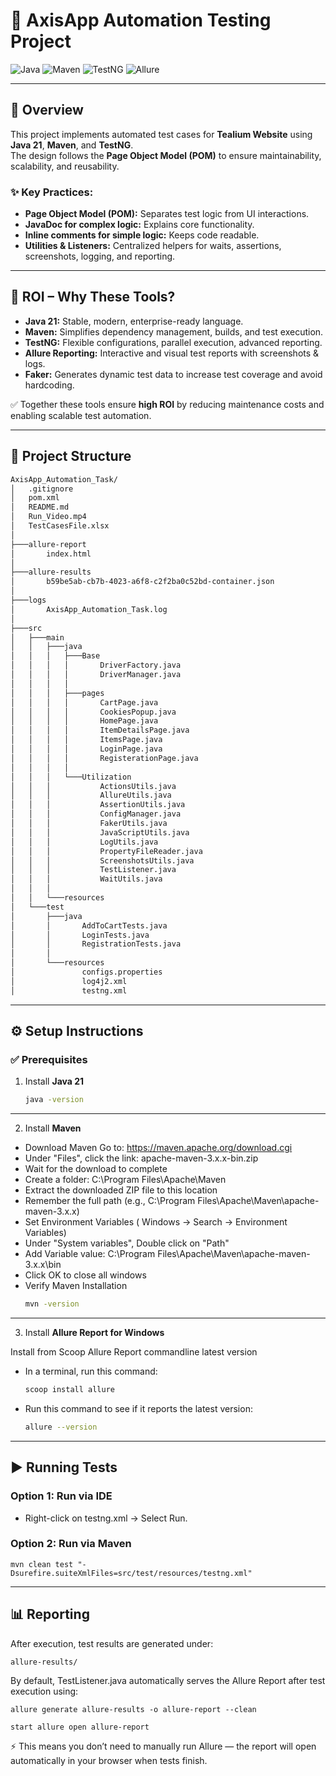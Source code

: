 # 🧪 AxisApp Automation Testing Project

![Java](https://img.shields.io/badge/Java-21-blue)
![Maven](https://img.shields.io/badge/Maven-Build%20Tool-orange)
![TestNG](https://img.shields.io/badge/TestNG-Testing%20Framework-brightgreen)
![Allure](https://img.shields.io/badge/Allure-Reporting-purple)

---

## 📘 Overview
This project implements automated test cases for **Tealium Website** using **Java 21**, **Maven**, and **TestNG**.  
The design follows the **Page Object Model (POM)** to ensure maintainability, scalability, and reusability.  

### ✨ Key Practices:
- **Page Object Model (POM):** Separates test logic from UI interactions.  
- **JavaDoc for complex logic:** Explains core functionality.  
- **Inline comments for simple logic:** Keeps code readable.  
- **Utilities & Listeners:** Centralized helpers for waits, assertions, screenshots, logging, and reporting.  

---

## 🔹 ROI – Why These Tools?
- **Java 21:** Stable, modern, enterprise-ready language.  
- **Maven:** Simplifies dependency management, builds, and test execution.  
- **TestNG:** Flexible configurations, parallel execution, advanced reporting.  
- **Allure Reporting:** Interactive and visual test reports with screenshots & logs.  
- **Faker:** Generates dynamic test data to increase test coverage and avoid hardcoding.  

✅ Together these tools ensure **high ROI** by reducing maintenance costs and enabling scalable test automation.

---

## 📂 Project Structure

```bash
AxisApp_Automation_Task/
│   .gitignore
│   pom.xml
│   README.md
│   Run_Video.mp4
│   TestCasesFile.xlsx
│   
├───allure-report
│       index.html
│
├───allure-results
│       b59be5ab-cb7b-4023-a6f8-c2f2ba0c52bd-container.json
│
├───logs
│       AxisApp_Automation_Task.log
│
├───src
│   ├───main
│   │   ├───java
│   │   │   ├───Base
│   │   │   │       DriverFactory.java
│   │   │   │       DriverManager.java
│   │   │   │
│   │   │   ├───pages
│   │   │   │       CartPage.java
│   │   │   │       CookiesPopup.java
│   │   │   │       HomePage.java
│   │   │   │       ItemDetailsPage.java
│   │   │   │       ItemsPage.java
│   │   │   │       LoginPage.java
│   │   │   │       RegisterationPage.java
│   │   │   │
│   │   │   └───Utilization
│   │   │           ActionsUtils.java
│   │   │           AllureUtils.java
│   │   │           AssertionUtils.java
│   │   │           ConfigManager.java
│   │   │           FakerUtils.java
│   │   │           JavaScriptUtils.java
│   │   │           LogUtils.java
│   │   │           PropertyFileReader.java
│   │   │           ScreenshotsUtils.java
│   │   │           TestListener.java
│   │   │           WaitUtils.java
│   │   │
│   │   └───resources
│   └───test
│       ├───java
│       │       AddToCartTests.java
│       │       LoginTests.java
│       │       RegistrationTests.java
│       │
│       └───resources
│               configs.properties
│               log4j2.xml
│               testng.xml
```

---

## ⚙️ Setup Instructions

### ✅ Prerequisites
1. Install **Java 21**  
   ```bash
   java -version
---
2. Install **Maven** 

- Download Maven
Go to: https://maven.apache.org/download.cgi
- Under "Files", click the link: apache-maven-3.x.x-bin.zip
-  Wait for the download to complete
- Create a folder: C:\Program Files\Apache\Maven
- Extract the downloaded ZIP file to this location
- Remember the full path (e.g., C:\Program Files\Apache\Maven\apache-maven-3.x.x)
- Set Environment Variables ( Windows -> Search -> Environment Variables)
- Under "System variables", Double click on "Path"
- Add Variable value: C:\Program Files\Apache\Maven\apache-maven-3.x.x\bin
- Click OK to close all windows
- Verify Maven Installation
    ```bash
   mvn -version

---
3. Install **Allure Report for Windows**

Install from Scoop
Allure Report commandline latest version


- In a terminal, run this command:

   ```bash
   scoop install allure
- Run this command to see if it reports the latest version:
   ```bash
  allure --version

---
## ▶️ Running Tests
### Option 1: Run via IDE

- Right-click on testng.xml → Select Run.

### Option 2: Run via Maven
    mvn clean test "-Dsurefire.suiteXmlFiles=src/test/resources/testng.xml"

---
## 📊 Reporting

After execution, test results are generated under:

    allure-results/


By default, TestListener.java automatically serves the Allure Report after test execution using:


    allure generate allure-results -o allure-report --clean

    start allure open allure-report


⚡ This means you don’t need to manually run Allure — the report will open automatically in your browser when tests finish.
